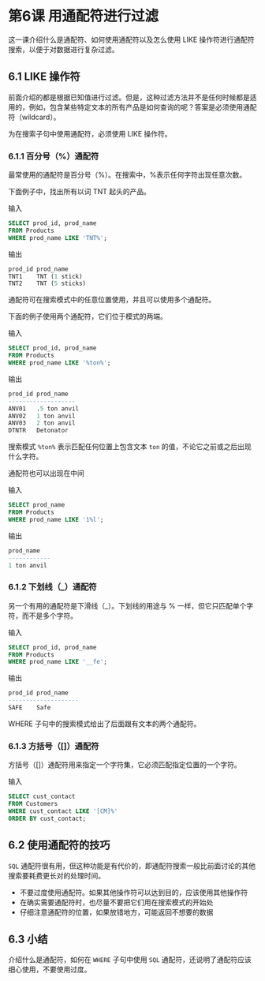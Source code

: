 # 第6课 用通配符进行过滤

这一课介绍什么是通配符、如何使用通配符以及怎么使用 LIKE 操作符进行通配符搜索，以便于对数据进行复杂过滤。

## 6.1 LIKE 操作符

前面介绍的都是根据已知值进行过滤。但是，这种过滤方法并不是任何时候都是适用的，例如，包含某些特定文本的所有产品是如何查询的呢？答案是必须使用通配符（wildcard）。

为在搜索子句中使用通配符，必须使用 LIKE 操作符。

### 6.1.1 百分号（%）通配符

最常使用的通配符是百分号（%）。在搜索中，%表示任何字符出现任意次数。

下面例子中，找出所有以词 TNT 起头的产品。

输入

```sql
SELECT prod_id, prod_name
FROM Products
WHERE prod_name LIKE 'TNT%';
```

输出

```sql
prod_id prod_name
TNT1	TNT (1 stick)
TNT2	TNT (5 sticks)
```

通配符可在搜索模式中的任意位置使用，并且可以使用多个通配符。

下面的例子使用两个通配符，它们位于模式的两端。

输入

```sql
SELECT prod_id, prod_name
FROM Products
WHERE prod_name LIKE '%ton%';
```

输出

```sql
prod_id prod_name
-------------------
ANV01	.5 ton anvil
ANV02	1 ton anvil
ANV03	2 ton anvil
DTNTR	Detonator
```

搜索模式 `%ton%` 表示匹配任何位置上包含文本 `ton` 的值，不论它之前或之后出现什么字符。

通配符也可以出现在中间

输入

```sql
SELECT prod_name
FROM Products
WHERE prod_name LIKE '1%l';
```

输出

```sql
prod_name
------------
1 ton anvil
```

### 6.1.2 下划线（_）通配符

另一个有用的通配符是下滑线（_）。下划线的用途与 % 一样，但它只匹配单个字符，而不是多个字符。

输入

```sql
SELECT prod_id, prod_name
FROM Products
WHERE prod_name LIKE '__fe';
```

输出

```sql
prod_id prod_name
--------------------
SAFE	Safe
```

WHERE 子句中的搜索模式给出了后面跟有文本的两个通配符。

### 6.1.3 方括号（[]）通配符

方括号（[]）通配符用来指定一个字符集，它必须匹配指定位置的一个字符。

输入

```sql
SELECT cust_contact
FROM Customers
WHERE cust_contact LIKE '[CM]%'
ORDER BY cust_contact;
```

## 6.2 使用通配符的技巧

`SQL` 通配符很有用，但这种功能是有代价的，即通配符搜索一般比前面讨论的其他搜索要耗费更长对的处理时间。

- 不要过度使用通配符。如果其他操作符可以达到目的，应该使用其他操作符
- 在确实需要通配符时，也尽量不要把它们用在搜索模式的开始处
- 仔细注意通配符的位置，如果放错地方，可能返回不想要的数据

## 6.3 小结

介绍什么是通配符，如何在 `WHERE` 子句中使用 `SQL` 通配符，还说明了通配符应该细心使用，不要使用过度。


